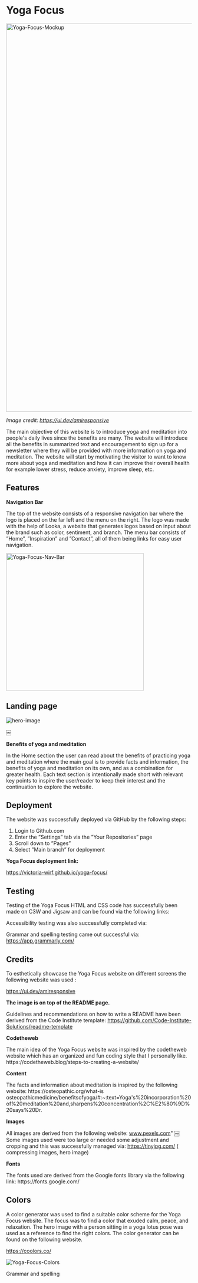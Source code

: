 <h1>Yoga Focus</h1>
<img width="1053" alt="Yoga-Focus-Mockup" src="https://github.com/victoria-wirf/yoga-focus/assets/111445609/3c196916-4a57-4a14-86dd-0cab6e95b3eb">

<i>Image credit: https://ui.dev/amiresponsive</i>



<p>The main objective of this website is to introduce yoga and meditation into people's daily lives since the benefits are many.
The website will introduce all the benefits in summarized text and encouragement to sign up for a newsletter where they will be provided with more information on yoga and meditation. 
The website will start by motivating the visitor to want to know more about yoga and meditation and how it can improve their overall health for example lower stress, reduce anxiety, improve sleep, etc.</p>


<h2>Features</h2>

<b>Navigation Bar</b>

The top of the website consists of a  responsive navigation bar where the logo is placed on the far left and the menu on the right. The logo was made with the help of Looka, a website that generates logos based on input about the brand such as color, sentiment, and branch. The menu bar consists of ”Home”, ”Inspiration” and ”Contact”, all of them being links for easy user navigation.

<img width="373" alt="Yoga-Focus-Nav-Bar" src="https://github.com/victoria-wirf/yoga-focus/assets/111445609/1965247f-3927-4bf0-98b6-a4aa0d4a4440">





<h2>Landing page</h2>

![hero-image](https://github.com/victoria-wirf/yoga-focus/assets/111445609/d344a901-551a-4421-8450-9f8ab8663ada)


￼

<b>Benefits of yoga and meditation</b>

<p>In the Home section the user can read about the benefits of practicing yoga and meditation where the main goal is to provide facts and information, the benefits of yoga and meditation on its own, and as a combination for greater health.
 Each text section is intentionally made short with relevant key points to inspire the user/reader to keep their interest and the continuation to explore the website.</p>



<h2>Deployment</h2>


The website was successfully deployed via GitHub by the following steps:
1. Login to Github.com
2. Enter the ”Settings” tab via the ”Your Repositories” page
3. Scroll down to ”Pages”
4. Select ”Main branch” for deployment 

<b>Yoga Focus deployment link:</b>

https://victoria-wirf.github.io/yoga-focus/

<h2>Testing</h2>

Testing of the Yoga Focus HTML and CSS code has successfully been made on C3W and Jigsaw and can be found via the following links:

Accessibility testing was also successfully completed via:

Grammar and spelling testing came out successful via:
https://app.grammarly.com/


<h2>Credits</h2>


To esthetically showcase the Yoga Focus website on different screens the following website was used :

https://ui.dev/amiresponsive

<b>The image is on top of the README page.</b>


Guidelines and recommendations on how to write a README have been derived from the Code Institute template: https://github.com/Code-Institute-Solutions/readme-template



<b>Codetheweb</b>

<p>The main idea of the Yoga Focus website was inspired by the codetheweb website which has an organized and fun coding style that I personally like.
https://codetheweb.blog/steps-to-creating-a-website/ </p>

<b>Content</b>
<p>The facts and information about meditation is inspired by the following website:
https://osteopathic.org/what-is osteopathicmedicine/benefitsofyoga/#:~:text=Yoga's%20incorporation%20of%20meditation%20and,sharpens%20concentration%2C%E2%80%9D%20says%20Dr.

<b>Images</b>

All images are derived from the following website: www.pexels.com"
￼
Some images used were too large or needed some adjustment and cropping and this was successfully managed via:
https://tinyjpg.com/ ( compressing images, hero image)

<b>Fonts</b>

<p>The fonts used are derived from the Google fonts library via the following link: https://fonts.google.com/ </p>

<h2>Colors</h2>

A color generator was used to find a suitable color scheme for the Yoga Focus website. The focus was to find a color that exuded calm, peace, and relaxation. The hero image with a person sitting in a yoga lotus pose was used as a reference to find the right colors. The color generator can be found on the following website.

https://coolors.co/

![Yoga-Focus-Colors](https://github.com/victoria-wirf/yoga-focus/assets/111445609/f3d5a177-5592-449c-a144-b168c554751d)

Grammar and spelling





